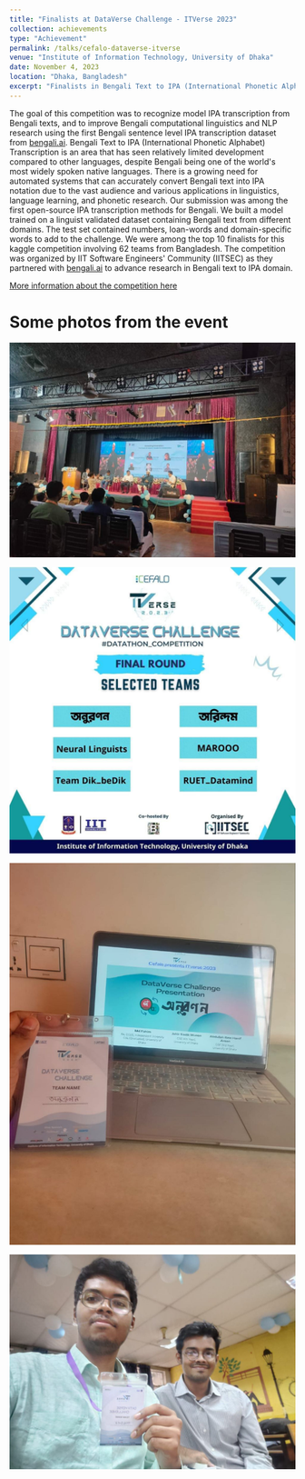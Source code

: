 ```yaml
---
title: "Finalists at DataVerse Challenge - ITVerse 2023"
collection: achievements
type: "Achievement"
permalink: /talks/cefalo-dataverse-itverse
venue: "Institute of Information Technology, University of Dhaka"
date: November 4, 2023
location: "Dhaka, Bangladesh"
excerpt: "Finalists in Bengali Text to IPA (International Phonetic Alphabet) Transcription competition in Dataverse-ITVerse 2023 powered by bengali.ai & Cefalo."
---
```


The goal of this competition was to recognize model IPA transcription from Bengali texts, and to improve Bengali computational linguistics and NLP research using the first Bengali sentence level IPA transcription dataset from [bengali.ai](https://bengali.ai/). Bengali Text to IPA (International Phonetic Alphabet) Transcription is an area that has seen relatively limited development compared to other languages, despite Bengali being one of the world's most widely spoken native languages. There is a growing need for automated systems that can accurately convert Bengali text into IPA notation due to the vast audience and various applications in linguistics, language learning, and phonetic research. Our submission was among the first open-source IPA transcription methods for Bengali. We built a model trained on a linguist validated dataset containing Bengali text from different domains. The test set contained numbers, loan-words and domain-specific words to add to the challenge. We were among the top 10 finalists for this kaggle competition involving 62 teams from Bangladesh. The competition was organized by IIT Software Engineers' Community (IITSEC) as they partnered with [bengali.ai](https://bengali.ai/) to advance research in Bengali text to IPA domain.

[More information about the competition here](https://www.kaggle.com/competitions/dataverse_2023/overview)

Some photos from the event
======

![dataverse-image-1](/images/dataVerse-challenge-itverse-2023/dataVerse-challenge-itverse-2023-1.jpg)

![dataverse-image-2](/images/dataVerse-challenge-itverse-2023/dataVerse-challenge-itverse-2023-2.jpg)

![dataverse-image-3](/images/dataVerse-challenge-itverse-2023/dataVerse-challenge-itverse-2023-3.jpg)

![dataverse-image-4](/images/dataVerse-challenge-itverse-2023/dataVerse-challenge-itverse-2023-4.jpg)
